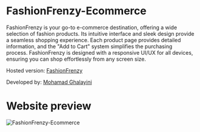 # FashionFrenzy-Ecommerce
FashionFrenzy is your go-to e-commerce destination, offering a wide selection of fashion products. Its intuitive interface and sleek design provide a seamless shopping experience. Each product page provides detailed information, and the "Add to Cart" system simplifies the purchasing process. FashionFrenzy is designed with a responsive UI/UX for all devices, ensuring you can shop effortlessly from any screen size.

Hosted version: [FashionFrenzy](https://fashion-frenzy-ecommerce-7e5p5i0x0-mohamad-ghalayinis-projects.vercel.app/)

Developed by: [Mohamad Ghalayini](https://github.com/MbgLegend)

# Website preview 
![FashionFrenzy-Ecommerce](https://github.com/MbgLegend/FashionFrenzy-Ecommerce/assets/95979029/abc134b0-e8c2-42ef-8280-e2ece34a394a)
